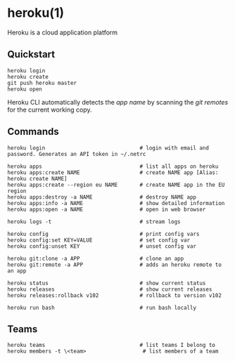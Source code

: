 
# heroku(1)

Heroku is a cloud application platform

## Quickstart

    heroku login
    heroku create
    git push heroku master
    heroku open

Heroku CLI automatically detects the *app name* by scanning the *git remotes* for the current working copy.

## Commands

    heroku login                              # login with email and password. Generates an API token in ~/.netrc

    heroku apps                               # list all apps on heroku
    heroku apps:create NAME                   # create NAME app [Alias: heroku create NAME]
    heroku apps:create --region eu NAME       # create NAME app in the EU region
    heroku apps:destroy -a NAME               # destroy NAME app
    heroku apps:info -a NAME                  # show detailed information
    heroku apps:open -a NAME                  # open in web browser

    heroku logs -t                            # stream logs

    heroku config                             # print config vars
    heroku config:set KEY=VALUE               # set config var
    heroku config:unset KEY                   # unset config var

    heroku git:clone -a APP                   # clone an app
    heroku git:remote -a APP                  # adds an heroku remote to an app

    heroku status                             # show current status
    heroku releases                           # show current releases
    heroku releases:rollback v102             # rollback to version v102

    heroku run bash                           # run bash locally

## Teams

    heroku teams                              # list teams I belong to
    heroku members -t \<team>                  # list members of a team
